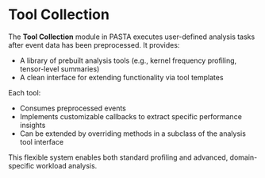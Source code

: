 # Tool Collection

The **Tool Collection** module in PASTA executes user-defined analysis tasks after event data has been preprocessed. It provides:

- A library of prebuilt analysis tools (e.g., kernel frequency profiling, tensor-level summaries)
- A clean interface for extending functionality via tool templates

Each tool:

- Consumes preprocessed events
- Implements customizable callbacks to extract specific performance insights
- Can be extended by overriding methods in a subclass of the analysis tool interface

This flexible system enables both standard profiling and advanced, domain-specific workload analysis.
